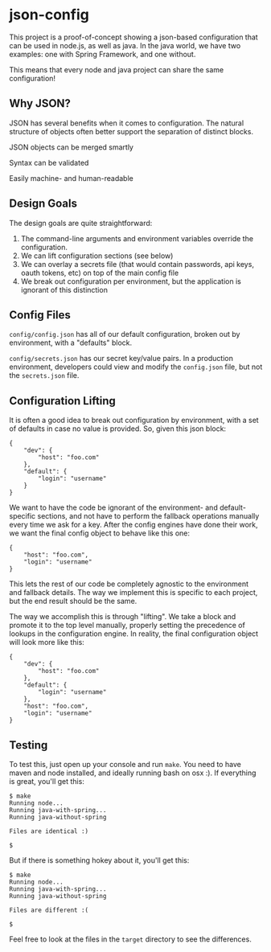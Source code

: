 json-config
===========

This project is a proof-of-concept showing a json-based configuration that can be used in node.js, as well as java. In the java world, we have two examples: one with Spring Framework, and one without. 

This means that every node and java project can share the same configuration!

Why JSON?
---------

JSON has several benefits when it comes to configuration. The natural structure of objects often better support the separation of distinct blocks. 

JSON objects can be merged smartly

Syntax can be validated

Easily machine- and human-readable

Design Goals
------------

The design goals are quite straightforward:

1. The command-line arguments and environment variables override the configuration.
2. We can lift configuration sections (see below)
3. We can overlay a secrets file (that would contain passwords, api keys, oauth tokens, etc) on top of the main config file
4. We break out configuration per environment, but the application is ignorant of this distinction

Config Files
------------
```config/config.json``` has all of our default configuration, broken out by environment, with a "defaults" block.

```config/secrets.json``` has our secret key/value pairs. In a production environment, developers could view and modify the ```config.json``` file, but not the ```secrets.json``` file. 

Configuration Lifting
---------------------

It is often a good idea to break out configuration by environment, with a set of defaults in case no value is provided. So, given this json block: 

    {
        "dev": {
            "host": "foo.com"
        },
        "default": {
            "login": "username"
        }
    }
    
We want to have the code be ignorant of the environment- and default-specific sections, and not have to perform the fallback operations manually every time we ask for a key. After the config engines have done their work, we want the final config object to behave like this one: 

    { 
        "host": "foo.com",
        "login": "username"
    }
 
This lets the rest of our code be completely agnostic to the environment and fallback details. The way we implement this is specific to each project, but the end result should be the same. 

The way we accomplish this is through "lifting". We take a block and promote it to the top level manually, properly setting the precedence of lookups in the configuration engine. In reality, the final configuration object will look more like this: 

    {
        "dev": {
            "host": "foo.com"
        },
        "default": {
            "login": "username"
        },
        "host": "foo.com",
        "login": "username"
    }
    
Testing
-------
To test this, just open up your console and run ```make```. You need to have maven and node installed, and ideally running bash on osx :). If everything is great, you'll get this: 

    $ make
    Running node...
    Running java-with-spring...
    Running java-without-spring
    
    Files are identical :)
    
    $
    
But if there is something hokey about it, you'll get this: 

    $ make
    Running node...
    Running java-with-spring...
    Running java-without-spring
    
    Files are different :(
    
    $
    
Feel free to look at the files in the ```target``` directory to see the differences. 